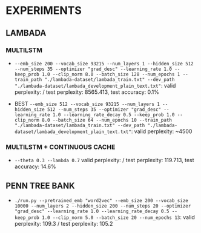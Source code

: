 # EXPERIMENTS

## LAMBADA

### MULTILSTM

* `--emb_size 200 --vocab_size 93215 --num_layers 1 --hidden_size 512 --num_steps 35 --optimizer "grad_desc" --learning_rate 1.0 --keep_prob 1.0 --clip_norm 8.0 --batch_size 128 --num_epochs 1 --train_path "./lambada-dataset/lambada_train.txt" --dev_path "./lambada-dataset/lambada_development_plain_text.txt"`: valid perplexity:  / test perplexity: 8565.413, test accuracy: 0.1%

* BEST `--emb_size 512 --vocab_size 93215 --num_layers 1 --hidden_size 512 --num_steps 35 --optimizer "grad_desc" --learning_rate 1.0 --learning_rate_decay 0.5 --keep_prob 1.0 --clip_norm 8.0 --batch_size 64 --num_epochs 10 --train_path "./lambada-dataset/lambada_train.txt" --dev_path "./lambada-dataset/lambada_development_plain_text.txt"`: valid perplexity: ~4500

### MULTILSTM + CONTINUOUS CACHE

* `--theta 0.3 --lambda 0.7` valid perplexity:  / test perplexity: 119.713, test accuracy: 14.6%



## PENN TREE BANK

* `./run.py --pretrained_emb "word2vec" --emb_size 200 --vocab_size 10000 --num_layers 2 --hidden_size 200 --num_steps 20 --optimizer "grad_desc" --learning_rate 1.0 --learning_rate_decay 0.5 --keep_prob 1.0 --clip_norm 5.0 --batch_size 20 --num_epochs 13`: valid perplexity: 109.3 / test perplexity: 105.2
